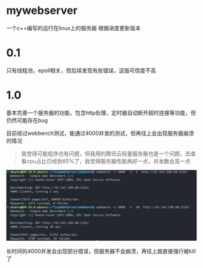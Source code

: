 # mywebserver

 一个c++编写的运行在linux上的服务器
根据进度更新版本

# 0.1

只有线程池，epoll相关，但后续发现有些错误，这版可信度不高

# 1.0

基本完善一个服务器的功能，包含http处理，定时器自动断开超时连接等功能，但仍然可能存在bug

目前经过webbench测试，能通过4000并发的测试，但再往上会出现服务器崩溃的情况

> 我觉得可能程序也有问题，但我用的腾讯云轻量服务器也是一个问题，去查看cpu占比已经到65%了，我觉得服务器性能再好一点，并发数会高一点

![1683469050715](image/README/1683469050715.png)

长时间的4000并发会出现部分错误，但服务器不会崩溃，再往上就直接强行被kill了
